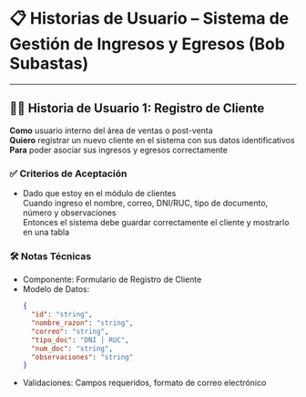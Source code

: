 # 📋 Historias de Usuario – Sistema de Gestión de Ingresos y Egresos (Bob Subastas)

---

## 🧑‍💼 Historia de Usuario 1: Registro de Cliente

**Como** usuario interno del área de ventas o post-venta  
**Quiero** registrar un nuevo cliente en el sistema con sus datos identificativos  
**Para** poder asociar sus ingresos y egresos correctamente

### ✅ Criterios de Aceptación
- Dado que estoy en el módulo de clientes  
  Cuando ingreso el nombre, correo, DNI/RUC, tipo de documento, número y observaciones  
  Entonces el sistema debe guardar correctamente el cliente y mostrarlo en una tabla

### 🛠️ Notas Técnicas
- Componente: Formulario de Registro de Cliente
- Modelo de Datos:
  ```json
  {
    "id": "string",
    "nombre_razon": "string",
    "correo": "string",
    "tipo_doc": "DNI | RUC",
    "num_doc": "string",
    "observaciones": "string"
  }
  ```
- Validaciones: Campos requeridos, formato de correo electrónico

